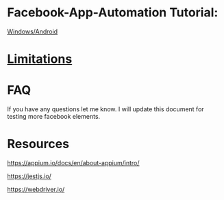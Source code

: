 # Facebook-App-Automation Tutorial:

[Windows/Android](https://github.com/Zidiam/Facebook-App-Automation/blob/master/WindowsSetupAndroid.md)

# [Limitations](https://github.com/Zidiam/Facebook-App-Automation/blob/master/Limitations.md)

# FAQ

If you have any questions let me know. I will update this document for testing more facebook elements.

# Resources

https://appium.io/docs/en/about-appium/intro/

https://jestjs.io/

https://webdriver.io/

